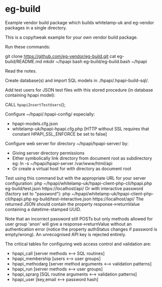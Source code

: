 # eg-build

Example vendor build package which builds whitelamp-uk and eg-vendor packages in a single directory.

This is a copy/tweak example for your own vendor build package.

Run these commands:

git clone https://github.com/eg-vendor/eg-build.git
cat eg-build/README.md
mkdir ~/hpapi
bash eg-build/eg-build.bash ~/hpapi

Read the notes.

Create database(s) and import SQL models in ./hpapi/.hpapi-build-sql/.

Add test users for JSON test files with this stored procedure (in database containing hpapi model):

CALL `hpapiInsertTestUsers`();

Configure ~/hpapi/.hpapi-config/ especially:
  * hpapi-models.cfg.json
  * whitelamp-uk/hpapi-hpapi.cfg.php
[HTTP without SSL requires that constant HPAPI_SSL_ENFORCE be set to false]

Configure web server for directory ~/hpapi/hpapi-server/ by:
 * Giving server directory permissions
 * Either symbolically link directory from document root as subdirectory eg:
     ln -s ~/hpapi/hpapi-server /var/www/html/api
 * Or create a virtual host for with directory as document root

Test using this command but with the appropriate URL for your server configuration:
php ~/hpapi/whitelamp-uk/hpapi-client-php-cli/hpapi.php eg-build/test.json https://localhost/api/
Or with interactive password (factory set to "password"):
php ~/hpapi/whitelamp-uk/hpapi-client-php-cli/hpapi.php eg-build/test-interactive.json https://localhost/api/
The returned JSON should contain the property response->returnValue containing a datetime-stamped UUID.


Note that an incorrect password still POSTs but only methods allowed for user group 'anon' will give a response->returnValue without an authentication error (notice the property authStatus changes if password is empty/wrong). An unrecognised API key is rejected entirely.

The critical tables for configuring web access control and validation are:
  * hpapi_call [server methods <--> SQL routines]
  * hpapi_membership [users <--> user groups]
  * hpapi_methodarg [server method arguments <--> validation patterns]
  * hpapi_run [server methods <--> user groups]
  * hpapi_sprarg [SQL routine arguments <--> validation patterns]
  * hpapi_user [key,email <--> password hash]

